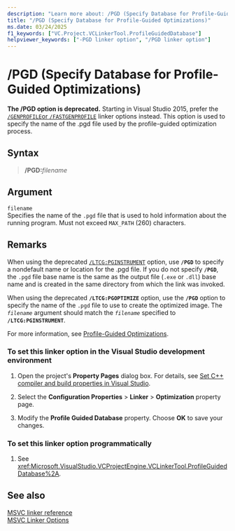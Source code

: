```yaml
---
description: "Learn more about: /PGD (Specify Database for Profile-Guided Optimizations)"
title: "/PGD (Specify Database for Profile-Guided Optimizations)"
ms.date: 03/24/2025
f1_keywords: ["VC.Project.VCLinkerTool.ProfileGuidedDatabase"]
helpviewer_keywords: ["-PGD linker option", "/PGD linker option"]
---
```

# /PGD (Specify Database for Profile-Guided Optimizations)

**The /PGD option is deprecated.** Starting in Visual Studio 2015, prefer the [`/GENPROFILE`or `/FASTGENPROFILE`](genprofile-fastgenprofile-generate-profiling-instrumented-build.md) linker options instead. This option is used to specify the name of the .pgd file used by the profile-guided optimization process.

## Syntax

> **/PGD:**_filename_

## Argument

`filename`\
Specifies the name of the `.pgd` file that is used to hold information about the running program. Must not exceed `MAX_PATH` (260) characters.

## Remarks

When using the deprecated [`/LTCG:PGINSTRUMENT`](ltcg-link-time-code-generation.md) option, use **`/PGD`** to specify a nondefault name or location for the .pgd file. If you do not specify **`/PGD`**, the `.pgd` file base name is the same as the output file (`.exe` or `.dll`) base name and is created in the same directory from which the link was invoked.

When using the deprecated **`/LTCG:PGOPTIMIZE`** option, use the **`/PGD`** option to specify the name of the `.pgd` file to use to create the optimized image. The *`filename`* argument should match the *`filename`* specified to **`/LTCG:PGINSTRUMENT`**.

For more information, see [Profile-Guided Optimizations](../profile-guided-optimizations.md).

### To set this linker option in the Visual Studio development environment

1. Open the project's **Property Pages** dialog box. For details, see [Set C++ compiler and build properties in Visual Studio](../working-with-project-properties.md).

1. Select the **Configuration Properties** > **Linker** > **Optimization** property page.

1. Modify the **Profile Guided Database** property. Choose **OK** to save your changes.

### To set this linker option programmatically

1. See <xref:Microsoft.VisualStudio.VCProjectEngine.VCLinkerTool.ProfileGuidedDatabase%2A>.

## See also

[MSVC linker reference](linking.md)\
[MSVC Linker Options](linker-options.md)
